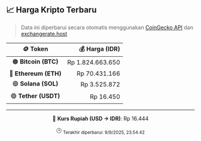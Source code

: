 

<!-- HARGA_KRIPTO -->
## 📈 Harga Kripto Terbaru

> Data ini diperbarui secara otomatis menggunakan [CoinGecko API](https://www.coingecko.com/) dan [exchangerate.host](https://exchangerate.host/)

<div align="center">

| 🪙 Token | 💰 Harga (IDR) |
|:------:|---------------:|
| 🟠 **Bitcoin (BTC)**   | Rp 1.824.663.650 |
| 🔵 **Ethereum (ETH)**  | Rp 70.431.166 |
| 🟣 **Solana (SOL)**    | Rp 3.525.872 |
| 🟢 **Tether (USDT)**   | Rp 16.450 |

---

💱 **Kurs Rupiah (USD → IDR)**: Rp 16.444

🕒 <sub>Terakhir diperbarui: 9/9/2025, 23.54.42</sub>

</div>
<!-- /HARGA_KRIPTO -->